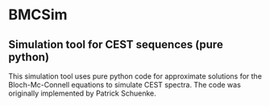 # BMCSim
## Simulation tool for CEST sequences (pure python)
This simulation tool uses pure python code for approximate solutions for the Bloch-Mc-Connell equations to simulate CEST spectra.
The code was originally implemented by Patrick Schuenke.